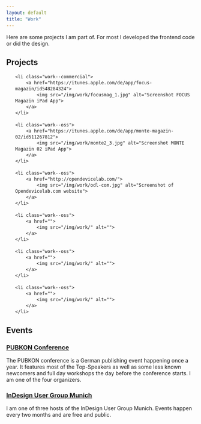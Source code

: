 ```yaml
---
layout: default
title: "Work"
---
```


Here are some projects I am part of. For most I developed the frontend code or did the design.

## Projects

<ul class="page--gallery work--list">

	<li class="work--commercial">
		<a href="https://itunes.apple.com/de/app/focus-magazin/id548284324">
			<img src="/img/work/focusmag_1.jpg" alt="Screenshot FOCUS Magazin iPad App">
		</a>
	</li>

	<li class="work--oss">
		<a href="https://itunes.apple.com/de/app/monte-magazin-02/id511267812">
			<img src="/img/work/monte2_3.jpg" alt="Screenshot MONTE Magazin 02 iPad App">
		</a>
	</li>

	<li class="work--oss">
		<a href="http://opendevicelab.com/">
			<img src="/img/work/odl-com.jpg" alt="Screenshot of Opendevicelab.com website">
		</a>
	</li>

	<li class="work--oss">
		<a href="">
			<img src="/img/work/" alt="">
		</a>
	</li>

	<li class="work--oss">
		<a href="">
			<img src="/img/work/" alt="">
		</a>
	</li>

	<li class="work--oss">
		<a href="">
			<img src="/img/work/" alt="">
		</a>
	</li>

</ul>

## Events

### [PUBKON Conference](http://pubkon.eu/)

The PUBKON conference is a German publishing event happening once a year. It features most of the Top-Speakers as well as some less known newcomers and full day workshops the day before the conference starts. I am one of the four organizers.

### [InDesign User Group Munich](http://indesignusergroup.de/)

I am one of three hosts of the InDesign User Group Munich. Events happen every two months and are free and public.

